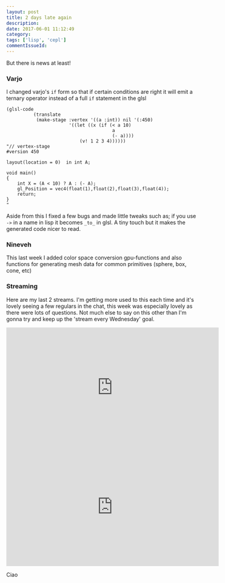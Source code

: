 ```yaml
---
layout: post
title: 2 days late again
description:
date: 2017-06-01 11:12:49
category:
tags: ['lisp', 'cepl']
commentIssueId:
---
```


But there is news at least!

### Varjo

I changed varjo's `if` form so that if certain conditions are right it will emit a ternary operator instead of a full `if` statement in the glsl

```
(glsl-code
		  (translate
		   (make-stage :vertex '((a :int)) nil '(:450)
					   '((let ((x (if (< a 10)
									   a
									   (- a))))
						   (v! 1 2 3 4))))))
"// vertex-stage
#version 450

layout(location = 0)  in int A;

void main()
{
    int X = (A < 10) ? A : (- A);
    gl_Position = vec4(float(1),float(2),float(3),float(4));
    return;
}
"
```

Aside from this I fixed a few bugs and made little tweaks such as; if you use `->` in a name in lisp it becomes `_to_` in glsl. A tiny touch but it makes the generated code nicer to read.

### Nineveh

This last week I added color space conversion gpu-functions and also functions for generating mesh data for common primitives (sphere, box, cone, etc)

### Streaming

Here are my last 2 streams. I'm getting more used to this each time and it's lovely seeing a few regulars in the chat, this week was especially lovely as there were lots of questions. Not much else to say on this other than I'm gonna try and keep up the 'stream every Wednesday' goal.

<iframe width="560" height="315" src="https://www.youtube.com/embed/i66wYiG_5bk" frameborder="0"></iframe>

<iframe width="560" height="315" src="https://www.youtube.com/embed/de_lwAnD9HE" frameborder="0"></iframe>

Ciao
